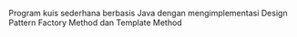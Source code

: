 Program kuis sederhana berbasis Java dengan mengimplementasi Design Pattern Factory Method dan Template Method
